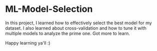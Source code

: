 # ML-Model-Selection

In this project, I learned how to effectively select the best model for my dataset. I also learned about cross-validation and how to tune it with multiple models to analyze the prime one. Got more to learn.

Happy learning ya'll :)
